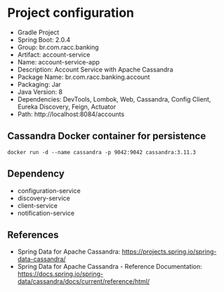 # Project configuration

- Gradle Project
- Spring Boot: 2.0.4
- Group: br.com.racc.banking
- Artifact: account-service
- Name: account-service-app
- Description: Account Service with Apache Cassandra
- Package Name: br.com.racc.banking.account
- Packaging: Jar
- Java Version: 8
- Dependencies: DevTools, Lombok, Web, Cassandra, Config Client, Eureka Discovery, Feign, Actuator
- Path: http://localhost:8084/accounts


## Cassandra Docker container for persistence

    docker run -d --name cassandra -p 9042:9042 cassandra:3.11.3
    
    
## Dependency

- configuration-service
- discovery-service
- client-service
- notification-service
	

## References

- Spring Data for Apache Cassandra: https://projects.spring.io/spring-data-cassandra/
- Spring Data for Apache Cassandra - Reference Documentation: https://docs.spring.io/spring-data/cassandra/docs/current/reference/html/
